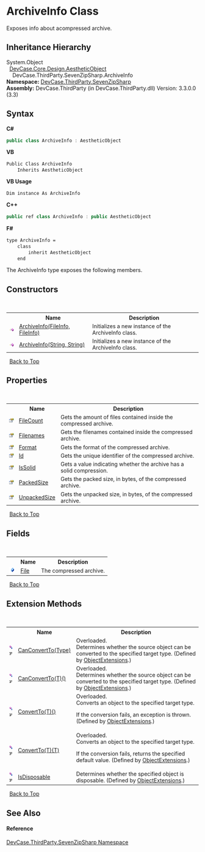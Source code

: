 # ArchiveInfo Class
 

Exposes info about acompressed archive.


## Inheritance Hierarchy
System.Object<br />&nbsp;&nbsp;<a href="T_DevCase_Core_Design_AestheticObject">DevCase.Core.Design.AestheticObject</a><br />&nbsp;&nbsp;&nbsp;&nbsp;DevCase.ThirdParty.SevenZipSharp.ArchiveInfo<br />
**Namespace:**&nbsp;<a href="N_DevCase_ThirdParty_SevenZipSharp">DevCase.ThirdParty.SevenZipSharp</a><br />**Assembly:**&nbsp;DevCase.ThirdParty (in DevCase.ThirdParty.dll) Version: 3.3.0.0 (3.3)

## Syntax

**C#**<br />
``` C#
public class ArchiveInfo : AestheticObject
```

**VB**<br />
``` VB
Public Class ArchiveInfo
	Inherits AestheticObject
```

**VB Usage**<br />
``` VB Usage
Dim instance As ArchiveInfo
```

**C++**<br />
``` C++
public ref class ArchiveInfo : public AestheticObject
```

**F#**<br />
``` F#
type ArchiveInfo =  
    class
        inherit AestheticObject
    end
```

The ArchiveInfo type exposes the following members.


## Constructors
&nbsp;<table><tr><th></th><th>Name</th><th>Description</th></tr><tr><td>![Public method](media/pubmethod.gif "Public method")</td><td><a href="M_DevCase_ThirdParty_SevenZipSharp_ArchiveInfo__ctor">ArchiveInfo(FileInfo, FileInfo)</a></td><td>
Initializes a new instance of the ArchiveInfo class.</td></tr><tr><td>![Public method](media/pubmethod.gif "Public method")</td><td><a href="M_DevCase_ThirdParty_SevenZipSharp_ArchiveInfo__ctor_1">ArchiveInfo(String, String)</a></td><td>
Initializes a new instance of the ArchiveInfo class.</td></tr></table>&nbsp;
<a href="#archiveinfo-class">Back to Top</a>

## Properties
&nbsp;<table><tr><th></th><th>Name</th><th>Description</th></tr><tr><td>![Public property](media/pubproperty.gif "Public property")</td><td><a href="P_DevCase_ThirdParty_SevenZipSharp_ArchiveInfo_FileCount">FileCount</a></td><td>
Gets the amount of files contained inside the compressed archive.</td></tr><tr><td>![Public property](media/pubproperty.gif "Public property")</td><td><a href="P_DevCase_ThirdParty_SevenZipSharp_ArchiveInfo_Filenames">Filenames</a></td><td>
Gets the filenames contained inside the compressed archive.</td></tr><tr><td>![Public property](media/pubproperty.gif "Public property")</td><td><a href="P_DevCase_ThirdParty_SevenZipSharp_ArchiveInfo_Format">Format</a></td><td>
Gets the format of the compressed archive.</td></tr><tr><td>![Public property](media/pubproperty.gif "Public property")</td><td><a href="P_DevCase_ThirdParty_SevenZipSharp_ArchiveInfo_Id">Id</a></td><td>
Gets the unique identifier of the compressed archive.</td></tr><tr><td>![Public property](media/pubproperty.gif "Public property")</td><td><a href="P_DevCase_ThirdParty_SevenZipSharp_ArchiveInfo_IsSolid">IsSolid</a></td><td>
Gets a value indicating whether the archive has a solid compression.</td></tr><tr><td>![Public property](media/pubproperty.gif "Public property")</td><td><a href="P_DevCase_ThirdParty_SevenZipSharp_ArchiveInfo_PackedSize">PackedSize</a></td><td>
Gets the packed size, in bytes, of the compressed archive.</td></tr><tr><td>![Public property](media/pubproperty.gif "Public property")</td><td><a href="P_DevCase_ThirdParty_SevenZipSharp_ArchiveInfo_UnpackedSize">UnpackedSize</a></td><td>
Gets the unpacked size, in bytes, of the compressed archive.</td></tr></table>&nbsp;
<a href="#archiveinfo-class">Back to Top</a>

## Fields
&nbsp;<table><tr><th></th><th>Name</th><th>Description</th></tr><tr><td>![Public field](media/pubfield.gif "Public field")</td><td><a href="F_DevCase_ThirdParty_SevenZipSharp_ArchiveInfo_File">File</a></td><td>
The compressed archive.</td></tr></table>&nbsp;
<a href="#archiveinfo-class">Back to Top</a>

## Extension Methods
&nbsp;<table><tr><th></th><th>Name</th><th>Description</th></tr><tr><td>![Public Extension Method](media/pubextension.gif "Public Extension Method")![Code example](media/CodeExample.png "Code example")</td><td><a href="M_DevCase_Core_Extensions_Object_ObjectExtensions_CanConvertTo">CanConvertTo(Type)</a></td><td>Overloaded.  
Determines whether the source object can be converted to the specified target type.
 (Defined by <a href="T_DevCase_Core_Extensions_Object_ObjectExtensions">ObjectExtensions</a>.)</td></tr><tr><td>![Public Extension Method](media/pubextension.gif "Public Extension Method")![Code example](media/CodeExample.png "Code example")</td><td><a href="M_DevCase_Core_Extensions_Object_ObjectExtensions_CanConvertTo__1">CanConvertTo(T)()</a></td><td>Overloaded.  
Determines whether the source object can be converted to the specified target type.
 (Defined by <a href="T_DevCase_Core_Extensions_Object_ObjectExtensions">ObjectExtensions</a>.)</td></tr><tr><td>![Public Extension Method](media/pubextension.gif "Public Extension Method")![Code example](media/CodeExample.png "Code example")</td><td><a href="M_DevCase_Core_Extensions_Object_ObjectExtensions_ConvertTo__1">ConvertTo(T)()</a></td><td>Overloaded.  
Converts an object to the specified target type. 

 If the conversion fails, an exception is thrown.
 (Defined by <a href="T_DevCase_Core_Extensions_Object_ObjectExtensions">ObjectExtensions</a>.)</td></tr><tr><td>![Public Extension Method](media/pubextension.gif "Public Extension Method")![Code example](media/CodeExample.png "Code example")</td><td><a href="M_DevCase_Core_Extensions_Object_ObjectExtensions_ConvertTo__1_1">ConvertTo(T)(T)</a></td><td>Overloaded.  
Converts an object to the specified target type. 

 If the conversion fails, returns the specified default value.
 (Defined by <a href="T_DevCase_Core_Extensions_Object_ObjectExtensions">ObjectExtensions</a>.)</td></tr><tr><td>![Public Extension Method](media/pubextension.gif "Public Extension Method")![Code example](media/CodeExample.png "Code example")</td><td><a href="M_DevCase_Core_Extensions_Object_ObjectExtensions_IsDisposable">IsDisposable</a></td><td>
Determines whether the specified object is disposable.
 (Defined by <a href="T_DevCase_Core_Extensions_Object_ObjectExtensions">ObjectExtensions</a>.)</td></tr></table>&nbsp;
<a href="#archiveinfo-class">Back to Top</a>

## See Also


#### Reference
<a href="N_DevCase_ThirdParty_SevenZipSharp">DevCase.ThirdParty.SevenZipSharp Namespace</a><br />
